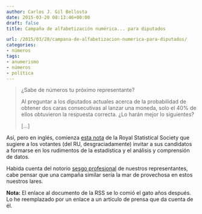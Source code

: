 ```yaml
---
author: Carlos J. Gil Bellosta
date: 2015-03-20 08:13:46+00:00
draft: false
title: Campaña de alfabetización numérica... para diputados

url: /2015/03/20/campana-de-alfabetizacion-numerica-para-diputados/
categories:
- números
tags:
- anumerismo
- números
- política
---
```


>¿Sabe de números tu próximo representante?
>
>Al preguntar a los diputados actuales acerca de la probabilidad de obtener dos caras consecutivas al lanzar una moneda, solo el 40% de ellos obtuvieron la respuesta correcta. ¿Lo harán mejor lo siguientes?
>
>[...]

Así, pero en inglés, comienza [esta nota](https://www.theguardian.com/politics/datablog/2015/apr/29/potential-mps-general-election-2015-stats-training-numeracy) de la Royal Statistical Society que sugiere a los votantes (del RU, desgraciadamente) invitar a sus candidatos a formarse en los rudimentos de la estadística y el análisis y comprensión de datos.

Habida cuenta del notorio [sesgo profesional](https://www.vozpopuli.com/espana/diputados-congreso_de_los_diputados-politicos-diputados-congreso-profesiones_politicos_0_782321772.html) de nuestros representantes, cabe pensar que una campaña similar sería la mar de provechosa en estos nuestros lares.

**Nota:** El enlace al documento de la RSS se lo comió el gato años después. Lo he reemplazado por un enlace a un artículo de prensa que da cuenta de él.